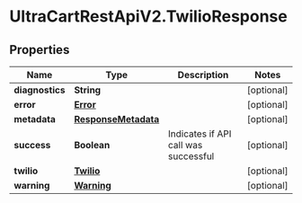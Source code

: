 # UltraCartRestApiV2.TwilioResponse

## Properties
Name | Type | Description | Notes
------------ | ------------- | ------------- | -------------
**diagnostics** | **String** |  | [optional] 
**error** | [**Error**](Error.md) |  | [optional] 
**metadata** | [**ResponseMetadata**](ResponseMetadata.md) |  | [optional] 
**success** | **Boolean** | Indicates if API call was successful | [optional] 
**twilio** | [**Twilio**](Twilio.md) |  | [optional] 
**warning** | [**Warning**](Warning.md) |  | [optional] 


